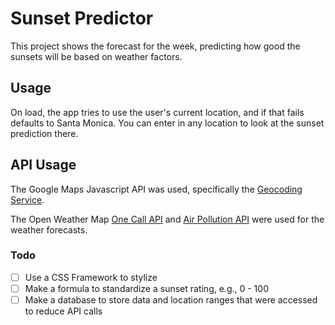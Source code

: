 # Sunset Predictor 

This project shows the forecast for the week, predicting how good the sunsets will be based on weather factors.

## Usage

On load, the app tries to use the user's current location, and if that fails defaults to Santa Monica. You can enter in any location to look at the sunset prediction there.

## API Usage

The Google Maps Javascript API was used, specifically the [Geocoding Service](https://developers.google.com/maps/documentation/javascript/geocoding).

The Open Weather Map [One Call API](https://openweathermap.org/api/one-call-3) and [Air Pollution API](https://openweathermap.org/api/air-pollution) were used for the weather forecasts.

### Todo

- [ ] Use a CSS Framework to stylize
- [ ] Make a formula to standardize a sunset rating, e.g., 0 - 100
- [ ] Make a database to store data and location ranges that were accessed to reduce API calls
